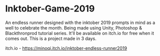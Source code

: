 # Inktober-Game-2019
An endless runner designed with the inktober 2019 prompts in mind as a well to celebrate the month. Being made using Unity, Photoshop & Blackthronprod tutorial series. It'll be available on itch.io for free when it comes out. This is a project made in 3 days.

itch.io - https://minoqi.itch.io/inktober-endless-runner2019 
